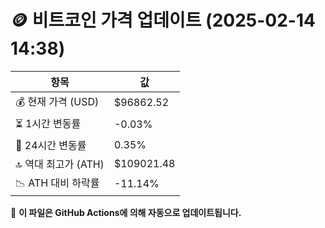 # 🪙 비트코인 가격 업데이트 (2025-02-14 14:38)

| 항목                | 값 |
|--------------------|----------------|
| 💰 현재 가격 (USD) | $96862.52 |
| ⏳ 1시간 변동률    | -0.03% |
| 📆 24시간 변동률   | 0.35% |
| 🔝 역대 최고가 (ATH) | $109021.48 |
| 📉 ATH 대비 하락률 | -11.14% |

🔄 **이 파일은 GitHub Actions에 의해 자동으로 업데이트됩니다.**
